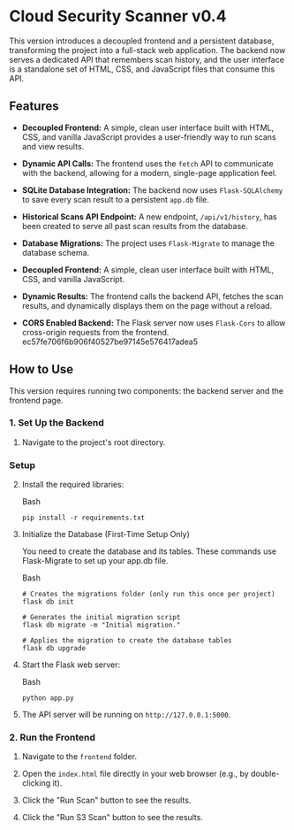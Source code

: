 

# Cloud Security Scanner v0.4

This version introduces a decoupled frontend and a persistent database, transforming the project into a full-stack web application. The backend now serves a dedicated API that remembers scan history, and the user interface is a standalone set of HTML, CSS, and JavaScript files that consume this API.

## Features

- **Decoupled Frontend:** A simple, clean user interface built with HTML, CSS, and vanilla JavaScript provides a user-friendly way to run scans and view results. 

- **Dynamic API Calls:** The frontend uses the `fetch` API to communicate with the backend, allowing for a modern, single-page application feel. 

- **SQLite Database Integration:** The backend now uses `Flask-SQLAlchemy` to save every scan result to a persistent `app.db` file.

- **Historical Scans API Endpoint:** A new endpoint, `/api/v1/history`, has been created to serve all past scan results from the database.

- **Database Migrations:** The project uses `Flask-Migrate` to manage the database schema.
- **Decoupled Frontend:** A simple, clean user interface built with HTML, CSS, and vanilla JavaScript.
- **Dynamic Results:** The frontend calls the backend API, fetches the scan results, and dynamically displays them on the page without a reload.
- **CORS Enabled Backend:** The Flask server now uses `Flask-Cors` to allow cross-origin requests from the frontend.
ec57fe706f6b906f40527be97145e576417adea5

## How to Use

This version requires running two components: the backend server and the frontend page.

### 1. Set Up the Backend

1. Navigate to the project's root directory.


### Setup

2. Install the required libraries:
   
   Bash
   
   ```
   pip install -r requirements.txt
   ```

3. Initialize the Database (First-Time Setup Only)
   
   You need to create the database and its tables. These commands use Flask-Migrate to set up your app.db file.
   
   Bash
   
   ```
   # Creates the migrations folder (only run this once per project)
   flask db init
   
   # Generates the initial migration script
   flask db migrate -m "Initial migration."
   
   # Applies the migration to create the database tables
   flask db upgrade
   ```

4. Start the Flask web server:
   
   Bash
   
   ```
   python app.py
   ```

5. The API server will be running on `http://127.0.0.1:5000`.

### 2. Run the Frontend

1. Navigate to the `frontend` folder.

2. Open the `index.html` file directly in your web browser (e.g., by double-clicking it).

3. Click the "Run Scan" button to see the results.

3. Click the "Run S3 Scan" button to see the results.
